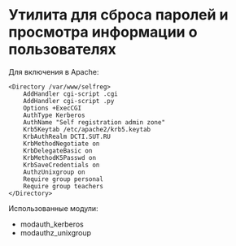 # Утилита для сброса паролей и просмотра информации о пользователях

Для включения в Apache:

```
<Directory /var/www/selfreg>
    AddHandler cgi-script .cgi
    AddHandler cgi-script .py
    Options +ExecCGI
    AuthType Kerberos
    AuthName "Self registration admin zone"
    Krb5Keytab /etc/apache2/krb5.keytab
    KrbAuthRealm DCTI.SUT.RU
    KrbMethodNegotiate on
    KrbDelegateBasic on
    KrbMethodK5Passwd on
    KrbSaveCredentials on
    AuthzUnixgroup on
    Require group personal
    Require group teachers
</Directory>
```

Использованные модули:
 * modauth_kerberos
 * modauthz_unixgroup
